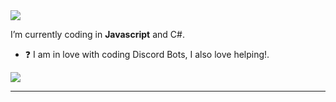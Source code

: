 <img src="https://discord.c99.nl/widget/theme-2/899210602508066867.png">



 
 I’m currently coding in **Javascript** and C#.  
 

- ❓  I am in love with coding Discord Bots, I also love helping!.

<a href="https://top.gg/bot/974999230148116480">
  <img src="https://top.gg/api/widget/974999230148116480.svg">
</a>
  




***
